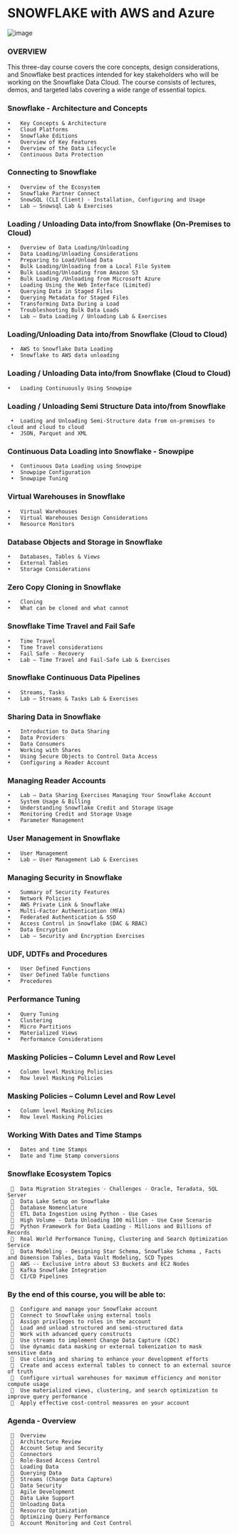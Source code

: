 # SNOWFLAKE with AWS and Azure
![image](https://miro.medium.com/v2/resize:fit:940/1*UtSfVs6LQq4q11ZVzMHzBA.png)

### OVERVIEW

 This three-day course covers the core concepts, design considerations, and Snowflake best practices intended for key stakeholders who will be working on the Snowflake Data Cloud. The course consists of  lectures, demos, and targeted labs covering a wide range of essential topics.

### Snowflake - Architecture and Concepts
    •	Key Concepts & Architecture
    •	Cloud Platforms
    •	Snowflake Editions
    •	Overview of Key Features
    •	Overview of the Data Lifecycle
    •	Continuous Data Protection

### Connecting to Snowflake
    •	Overview of the Ecosystem
    •	Snowflake Partner Connect
    •	SnowSQL (CLI Client) - Installation, Configuring and Usage
    •	Lab – Snowsql Lab & Exercises

### Loading / Unloading Data into/from Snowflake (On-Premises to Cloud)
    •	Overview of Data Loading/Unloading
    •	Data Loading/Unloading Considerations
    •	Preparing to Load/Unload Data
    •	Bulk Loading/Unloading from a Local File System
    •	Bulk Loading/Unloading from Amazon S3
    •	Bulk Loading /Unloading from Microsoft Azure
    •	Loading Using the Web Interface (Limited)
    •	Querying Data in Staged Files
    •	Querying Metadata for Staged Files
    •	Transforming Data During a Load
    •	Troubleshooting Bulk Data Loads
    •	Lab – Data Loading / Unloading Lab & Exercises

### Loading/Unloading Data into/from Snowflake (Cloud to Cloud)
     •	AWS to Snowflake Data Loading
     •	Snowflake to AWS data unloading

### Loading / Unloading Data into/from Snowflake (Cloud to Cloud)
    •	Loading Continuously Using Snowpipe

### Loading / Unloading Semi Structure Data into/from Snowflake
     •	Loading and Unloading Semi-Structure data from on-premises to cloud and cloud to cloud
     •	JSON, Parquet and XML

### Continuous Data Loading into Snowflake - Snowpipe
     •	Continuous Data Loading using Snowpipe
     •	Snowpipe Configuration
     •	Snowpipe Tuning

### Virtual Warehouses in Snowflake
    •	Virtual Warehouses
    •	Virtual Warehouses Design Considerations
    •	Resource Monitors

### Database Objects and Storage in Snowflake
    •	Databases, Tables & Views
    •	External Tables
    •	Storage Considerations

### Zero Copy Cloning in Snowflake
    •	Cloning
    •	What can be cloned and what cannot

### Snowflake Time Travel and Fail Safe
    •	Time Travel
    •	Time Travel considerations
    •	Fail Safe - Recovery
    •	Lab – Time Travel and Fail-Safe Lab & Exercises

### Snowflake Continuous Data Pipelines
    •	Streams, Tasks
    •	Lab – Streams & Tasks Lab & Exercises

### Sharing Data in Snowflake
    •	Introduction to Data Sharing
    •	Data Providers
    •	Data Consumers
    •	Working with Shares
    •	Using Secure Objects to Control Data Access
    •	Configuring a Reader Account
   
### Managing Reader Accounts
    •	Lab – Data Sharing Exercises Managing Your Snowflake Account
    •	System Usage & Billing
    •	Understanding Snowflake Credit and Storage Usage
    •	Monitoring Credit and Storage Usage
    •	Parameter Management

### User Management in Snowflake
    •	User Management
    •	Lab – User Management Lab & Exercises

### Managing Security in Snowflake
    •	Summary of Security Features
    •	Network Policies
    •	AWS Private Link & Snowflake
    •	Multi-Factor Authentication (MFA)
    •	Federated Authentication & SSO
    •	Access Control in Snowflake (DAC & RBAC)
    •	Data Encryption
    •	Lab – Security and Encryption Exercises

### UDF, UDTFs and Procedures
    •	User Defined Functions
    •	User Defined Table functions
    •	Procedures

### Performance Tuning
    •	Query Tuning
    •	Clustering
    •	Micro Partitions
    •	Materialized Views
    •	Performance Considerations

### Masking Policies – Column Level and Row Level
    •	Column level Masking Policies
    •	Row level Masking Policies

### Masking Policies – Column Level and Row Level
    •	Column level Masking Policies
    •	Row level Masking Policies

### Working With Dates and Time Stamps
    •	Dates and time Stamps
    •	Date and Time Stamp conversions

### Snowflake Ecosystem Topics
     	Data Migration Strategies - Challenges - Oracle, Teradata, SQL Server
     	Data Lake Setup on Snowflake
     	Database Nomenclature
     	ETL Data Ingestion using Python - Use Cases
     	High Volume - Data Unloading 100 million - Use Case Scenario
     	Python Framework for Data Loading - Millions and Billions of Records
     	Real World Performance Tuning, Clustering and Search Optimization Service
     	Data Modeling - Designing Star Schema, Snowflake Schema , Facts and Dimension Tables, Data Vault Modeling, SCD Types
     	AWS -- Exclusive intro about S3 Buckets and EC2 Nodes
     	Kafka Snowflake Integration
     	CI/CD Pipelines

### By the end of this course, you will be able to:
     	Configure and manage your Snowflake account
     	Connect to Snowflake using external tools
     	Assign privileges to roles in the account
     	Load and unload structured and semi-structured data
     	Work with advanced query constructs
     	Use streams to implement Change Data Capture (CDC)
     	Use dynamic data masking or external tokenization to mask sensitive data
     	Use cloning and sharing to enhance your development efforts
     	Create and access external tables to connect to an external source of truth
     	Configure virtual warehouses for maximum efficiency and monitor compute usage
     	Use materialized views, clustering, and search optimization to improve query performance
     	Apply effective cost-control measures on your account
 
### Agenda - Overview
     	Overview
     	Architecture Review
     	Account Setup and Security
     	Connectors
     	Role-Based Access Control
     	Loading Data
     	Querying Data
     	Streams (Change Data Capture)
     	Data Security
     	Agile Development
     	Data Lake Support
     	Unloading Data
     	Resource Optimization
     	Optimizing Query Performance
     	Account Monitoring and Cost Control





